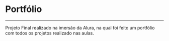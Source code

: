 # Portfólio
----------------------------------------------------------------------------------------------
Projeto Final realizado na imersão da Alura, na qual foi feito um portfólio com todos os projetos realizado nas aulas.


